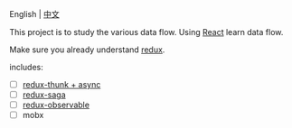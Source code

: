 English | [中文](README-zh.md)

This project is to study the various data flow. Using [React](https://facebook.github.io/react/) learn data flow.

Make sure you already understand [redux](https://github.com/reactjs/redux).

includes:

* [ ] [redux-thunk + async](./1_redux-thunk)
* [ ] [redux-saga](./2_redux-saga)
* [ ] [redux-observable](./3_redux-observable)
* [ ] mobx
